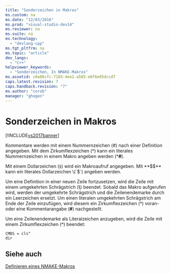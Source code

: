 ```yaml
---
title: "Sonderzeichen in Makros"
ms.custom: na
ms.date: "12/03/2016"
ms.prod: "visual-studio-dev14"
ms.reviewer: na
ms.suite: na
ms.technology: 
  - "devlang-cpp"
ms.tgt_pltfrm: na
ms.topic: "article"
dev_langs: 
  - "C++"
helpviewer_keywords: 
  - "Sonderzeichen, In NMAKE-Makros"
ms.assetid: c0a06cfc-7103-4ee2-a585-e8f6e85dccd7
caps.latest.revision: 7
caps.handback.revision: "7"
ms.author: "corob"
manager: "ghogen"
---
```

# Sonderzeichen in Makros
[!INCLUDE[vs2017banner](../assembler/inline/includes/vs2017banner.md)]

Kommentare werden mit einem Nummernzeichen \(\#\) nach einer Definition angegeben.  Mit dem Zirkumflexzeichen \(**^**\) kann ein literales Nummernzeichen in einem Makro angeben werden \(**^\#**\).  
  
 Mit einem Dollarzeichen \(`$`\) wird ein Makroaufruf angegeben.  Mit **$$** kann ein literales Dollarzeichen \(`$`\) angeben werden.  
  
 Um eine Definition in einer neuen Zeile fortzusetzen, wird die Zeile mit einem umgekehrten Schrägstrich \(**\\**\) beendet.  Sobald das Makro aufgerufen wird, werden der umgekehrte Schrägstrich und die Zeilenendemarke durch ein Leerzeichen ersetzt.  Um einen literalen umgekehrten Schrägstrich am Ende der Zeile einzufügen, wird diesem ein Zirkumflexzeichen \(**^**\) voran\- oder eine Kommentarangabe \(**\#**\) nachgestellt.  
  
 Um eine Zeilenendemarke als Literalzeichen anzugeben, wird die Zeile mit einem Zirkumflexzeichen \(**^**\) beendet:  
  
```  
CMDS = cls^  
dir  
```  
  
## Siehe auch  
 [Definieren eines NMAKE\-Makros](../build/defining-an-nmake-macro.md)
